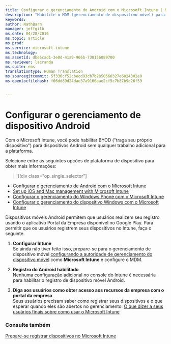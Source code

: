 ```yaml
---
title: Configurar o gerenciamento do Android com o Microsoft Intune | Microsoft Intune
description: "Habilite o MDM (gerenciamento de dispositivo móvel) para dispositivos Android e KNOX com o Microsoft Intune."
keywords: 
author: NathBarn
manager: jeffgilb
ms.date: 04/28/2016
ms.topic: article
ms.prod: 
ms.service: microsoft-intune
ms.technology: 
ms.assetid: dbe5cad1-3e0d-41a9-966b-738156089700
ms.reviewer: lacranda
ms.suite: ems
translationtype: Human Translation
ms.sourcegitcommit: 5f336cf52cbecd93cb7b2850560327e6024302e0
ms.openlocfilehash: f06dd89d24dae37a9166aae2cf5c7b87b9d26f59


---
```


# Configurar o gerenciamento de dispositivo Android
Com o Microsoft Intune, você pode habilitar BYOD ("traga seu próprio dispositivo") para dispositivos Android sem qualquer trabalho adicional para a plataforma.

Selecione entre as seguintes opções de plataforma de dispositivo para obter mais informações:

> [!div class="op_single_selector"]
- [Configurar o gerenciamento de Android com o Microsoft Intune](set-up-android-management-with-microsoft-intune.md)
- [Set up iOS and Mac management with Microsoft Intune](set-up-ios-and-mac-management-with-microsoft-intune.md)
- [Configurar o gerenciamento do Windows Phone com o Microsoft Intune](set-up-windows-phone-management-with-microsoft-intune.md)
- [Configurar o gerenciamento do dispositivo Windows com o Microsoft Intune](set-up-windows-device-management-with-microsoft-intune.md)

Dispositivos móveis Android permitem que usuários realizem seu registro usando o aplicativo Portal da Empresa disponível no Google Play. Para permitir que os usuários registrem seus dispositivos no Intune, faça o seguinte.

1.  **Configurar Intune**<br>
    Se ainda não tiver feito isso, prepare-se para o gerenciamento de dispositivo móvel [configurando a autoridade de gerenciamento do dispositivo móvel](get-ready-to-enroll-devices-in-microsoft-intune.md#set-mobile-device-management-authority) como **Microsoft Intune** e configure o MDM.

2.  **Registro do Android habilitado**<br>
    Nenhuma configuração adicional no console do Intune é necessária para habilitar o registro de dispositivo móvel Android.

3.  **Diga aos usuários como obter acesso aos recursos da empresa com o portal da empresa**<br>
    Seus usuários precisam saber como registrar seus dispositivos e o que esperar quando eles são abertos no gerenciamento. [O que dizer a seus usuários finais sobre como usar o Microsoft Intune](what-to-tell-your-end-users-about-using-microsoft-intune.md)

### Consulte também
[Prepare-se registrar dispositivos no Microsoft Intune](get-ready-to-enroll-devices-in-microsoft-intune.md)



<!--HONumber=Jul16_HO3-->


